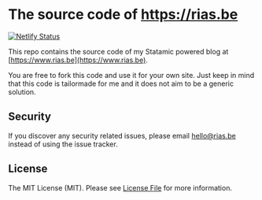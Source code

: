 # The source code of https://rias.be

[![Netlify Status](https://api.netlify.com/api/v1/badges/9ed53e90-a5ba-47bb-bc58-f9d822b1fa24/deploy-status)](https://app.netlify.com/sites/rias/deploys)

This repo contains the source code of my Statamic powered blog at [https://www.rias.be](https://www.rias.be).

You are free to fork this code and use it for your own site. Just keep in mind that this code is tailormade for me and it does not aim to be a generic solution.

## Security

If you discover any security related issues, please email hello@rias.be instead of using the issue tracker.

## License

The MIT License (MIT). Please see [License File](LICENSE.md) for more information.
